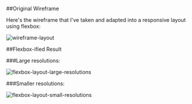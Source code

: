 ##Original Wireframe 

Here's the wireframe that I've taken and adapted into a responsive layout using flexbox:

![wireframe-layout](https://raw.githubusercontent.com/Bszulc/Flexbox-Layout/master/wireframe.jpg)



##Flexbox-ified Result

###Large resolutions:

![flexbox-layout-large-resolutions](https://raw.githubusercontent.com/Bszulc/Flexbox-Layout/master/result-screenshot.png)



###Smaller resolutions:

![flexbox-layout-small-resolutions](https://raw.githubusercontent.com/Bszulc/Flexbox-Layout/master/result-screenshot-2.png)
